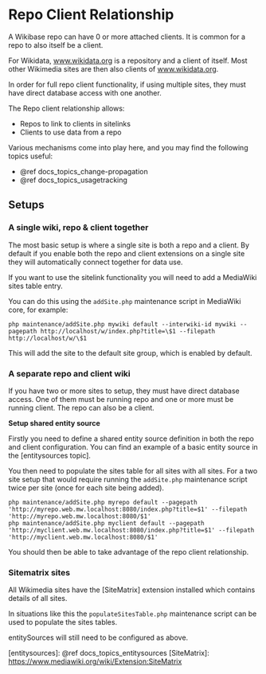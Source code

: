 # Repo Client Relationship

A Wikibase repo can have 0 or more attached clients. It is common for a repo to also itself be a client.

For Wikidata, www.wikidata.org is a repository and a client of itself. Most other Wikimedia sites are then also clients of www.wikidata.org.

In order for full repo client functionality, if using multiple sites, they must have direct database access with one another.

The Repo client relationship allows:
 - Repos to link to clients in sitelinks
 - Clients to use data from a repo

Various mechanisms come into play here, and you may find the following topics useful:
 - @ref docs_topics_change-propagation
 - @ref docs_topics_usagetracking

## Setups

### A single wiki, repo & client together

The most basic setup is where a single site is both a repo and a client.
By default if you enable both the repo and client extensions on a single site they will automatically connect together for data use.

If you want to use the sitelink functionality you will need to add a MediaWiki sites table entry.

You can do this using the `addSite.php` maintenance script in MediaWiki core, for example:

```
php maintenance/addSite.php mywiki default --interwiki-id mywiki --pagepath http://localhost/w/index.php?title=\$1 --filepath http://localhost/w/\$1
```

This will add the site to the default site group, which is enabled by default.

### A separate repo and client wiki

If you have two or more sites to setup, they must have direct database access.
One of them must be running repo and one or more must be running client.
The repo can also be a client.

**Setup shared entity source**

Firstly you need to define a shared entity source definition in both the repo and client configuration.
You can find an example of a basic entity source in the [entitysources topic].

You then need to populate the sites table for all sites with all sites.
For a two site setup that would require running the `addSite.php` maintenance script twice per site (once for each site being added).

```
php maintenance/addSite.php myrepo default --pagepath 'http://myrepo.web.mw.localhost:8080/index.php?title=$1' --filepath 'http://myrepo.web.mw.localhost:8080/$1'
php maintenance/addSite.php myclient default --pagepath 'http://myclient.web.mw.localhost:8080/index.php?title=$1' --filepath 'http://myclient.web.mw.localhost:8080/$1'
```

You should then be able to take advantage of the repo client relationship.

### Sitematrix sites

All Wikimedia sites have the [SiteMatrix] extension installed which contains details of all sites.

In situations like this the `populateSitesTable.php` maintenance script can be used to populate the sites tables.

entitySources will still need to be configured as above.

[entitysources]: @ref docs_topics_entitysources
[SiteMatrix]: https://www.mediawiki.org/wiki/Extension:SiteMatrix
